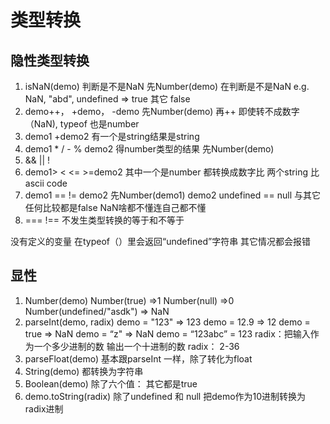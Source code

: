 # 类型转换

## 隐性类型转换
1.  isNaN(demo)
    判断是不是NaN
    先Number(demo)
    在判断是不是NaN
    e.g. NaN, "abd", undefined => true
    其它 false
2.  demo++， +demo， -demo
    先Number(demo)
    再++
    即使转不成数字（NaN), typeof 也是number
3. demo1 +demo2
    有一个是string结果是string
4. demo1 * / - % demo2 
    得number类型的结果
    先Number(demo)
5. &&  ||  !
6. demo1> < <= >=demo2
    其中一个是number 都转换成数字比
    两个string 比 ascii code
7. demo1 == != demo2 
    先Number(demo1) demo2
    undefined == null 与其它任何比较都是false
    NaN啥都不懂连自己都不懂
8. === !==
    不发生类型转换的等于和不等于

没有定义的变量 在typeof（）里会返回“undefined”字符串
            其它情况都会报错


    

## 显性

1. Number(demo)
    Number(true) =>1
    Number(null) =>0
    Number(undefined/"asdk") => NaN
2. parseInt(demo, radix)
    demo = "123" => 123
    demo = 12.9 => 12
    demo = true => NaN
    demo = “z" => NaN
    demo = “123abc” = 123
    radix：把输入作为一个多少进制的数
    输出一个十进制的数
    radix： 2-36
3. parseFloat(demo)
    基本跟parseInt 一样，除了转化为float
4. String(demo)
    都转换为字符串
5. Boolean(demo)
    除了六个值：
    其它都是true
6. demo.toString(radix)
    除了undefined 和 null
    把demo作为10进制转换为radix进制


    


